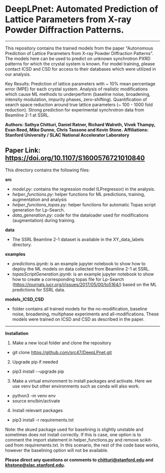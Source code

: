 # DeepLPnet: Automated Prediction of Lattice Parameters from X-ray Powder Diffraction Patterns.

-----------------------------------------------------------------------------------------------------------------------------------------------------------------
This repository contains the trained models from the paper "Autonomous Prediction of Lattice Parameters from X-ray Powder Diffraction Patterns". The models here can be used to predict on unknown synchrotron PXRD patterns for which the crystal system is known. For model training, please contact ICSD and CSD for access to their databases which were utilized in our analysis. 

Key Results: Prediction of lattice parameters with ~ 10% mean percentage error (MPE) for each crystal system. Analysis of realistic modifications which cause ML methods to underperform (baseline noise, broadening, intensity modulation, impurity phases, zero-shifting). Quantification of search space reduction around true lattice parameters (~ 100 - 1000 fold reduction). Strong prediction for experimental synchrotron data from Beamline 2-1 at SSRL. 

**Authors: Sathya Chitturi, Daniel Ratner, Richard Walroth, Vivek Thampy, Evan Reed, Mike Dunne, Chris Tassone and Kevin Stone.**
**Affiliations: Stanford University / SLAC National Accelerator Laboratory**

Paper Link: https://doi.org/10.1107/S1600576721010840
---

This directory contains the following files: 

**src** 

* *model.py*: contains the regression model (LPregressor) in the analysis. 
* *helper_functions.py*: helper functions for ML predictions, training, augmentation and analysis
* *helper_functions_topas.py*: helper functions for automatic Topas script generation for Lp-Search. 
* *data_generation.py*: code for the dataloader used for modifications (augmentation) during training.

**data** 

* The SSRL Beamline 2-1 dataset is available in the XY_data_labels directory.

**examples** 

* *predictions.ipynb*: is an example jupyter notebook to show how to deploy the ML models on data collected from Beamline 2-1 at SSRL. 
* *topasScriptGeneration.ipynb*: is an example jupyter notebook to show how to create a corresponding topas file for Lp-Search (https://journals.iucr.org/j/issues/2017/05/00/to5164/) based on the ML predictions for SSRL data. 

**models_ICSD_CSD** 

* folder contains all trained models for the no-modification, baseline noise, broadening, multiphase experiments and all-modifications. These models were trained on ICSD and CSD as described in the paper. 

---

**Installation** 

1) Make a new local folder and clone the repository

* git clone https://github.com/src47/DeepLPnet.git

2) Upgrade pip if needed

* pip3 install --upgrade pip

3) Make a virtual environment to install packages and activate. Here we use venv but other environments such as conda will also work. 

* python3 -m venv env 
* source env/bin/activate

4) Install relevant packages

* pip3 install -r requirements.txt

Note: the skued package used for baselining is slightly unstable and sometimes does not install correctly. If this is case, one option is to comment the import statement in helper_functions.py and remove scikit-ued from requirements.txt. In this scenario, the rest of the code base works, however the baselining option will not be available. 

**Please direct any questions or comments to chitturi@stanford.edu and khstone@slac.stanford.edu.** 

